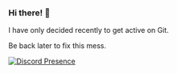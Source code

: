 ### Hi there! 👋

I have only decided recently to get active on Git.

Be back later to fix this mess.

[![Discord Presence](https://lanyard-profile-readme.vercel.app/api/698543119356002384
                            )](https://discord.com/users/698543119356002384)
                


<!--
**katsie03/katsie03** is a ✨ _special_ ✨ repository because its `README.md` (this file) appears on your GitHub profile.

Here are some ideas to get you started:

- 🔭 I’m currently working on ...
- 🌱 I’m currently learning ...
- 👯 I’m looking to collaborate on ...
- 🤔 I’m looking for help with ...
- 💬 Ask me about ...
- 📫 How to reach me: ...
- 😄 Pronouns: ...
- ⚡ Fun fact: ...
-->

